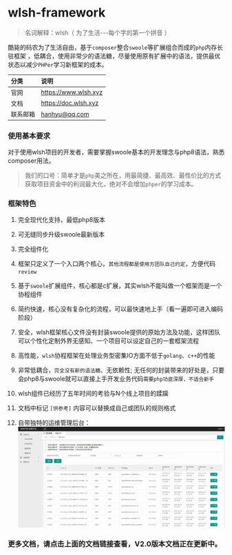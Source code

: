 # wlsh-framework

> 名词解释：wlsh（ 为了生活---每个字的第一个拼音 ）

酷毙的码农为了生活自由，基于`composer`整合`swoole`等扩展组合而成的`php`内存长驻框架 ，低耦合，使用非常少的语法糖，尽量使用原有扩展中的语法，提供最优状态以减少`PHPer`学习新框架的成本。

| 分类 | 说明 |
| :------ | :------ |
官网|https://www.wlsh.xyz
文档|https://doc.wlsh.xyz
联系邮箱|hanhyu@qq.com

### 使用基本要求

对于使用wlsh项目的开发者，需要掌握swoole基本的开发理念与php8语法，熟悉composer用法。

> 我们的口号：简单才是`php`美之所在，用最简捷、最高效、最性价比的方式获取项目资金中的利润最大化，绝对不会增加`phper`的学习成本。

### 框架特色

1. 完全现代化支持，最低php8版本

2. 可无缝同步升级swoole最新版本

3. 完全组件化

4. 框架只定义了一个入口两个核心，`其他流程都是使用方团队自己约定`，方便代码`review`

5. 基于`swoole`扩展组件，核心都是c扩展，其实wlsh不能叫做一个框架而是一个协程组件

6. 简约快速，核心没有复杂化的流程，可以最快速地上手（看一遍即可进入编码阶段）

7. 安全，wlsh框架核心文件没有封装swoole提供的原始方法及功能，这样团队可以个性化定制外界无感知、一个项目可以设定自己的一套框架流程

8. 高性能，`wlsh`协程框架在处理业务型密集IO方面不低于`golang`、`c++`的性能

9. 非常低耦合，`完全没有新的语法糖`、无依赖性; 无任何的封装带来的好处是，只要会php8与swoole就可以直接上手开发业务代码`需要php功底深厚，不适合新手`

10. wlsh组件已经历了五年时间的考验与N个线上项目的蹂躏

11. 文档中标记 `[供参考]` 内容可以替换成自己或团队的规则格式

12. 自带独特的运维管理后台：
    ![Alt text](./tests/testImages/router_log.png "路由日志")

### 更多文档，请点击上面的文档链接查看，V2.0版本文档正在更新中。
